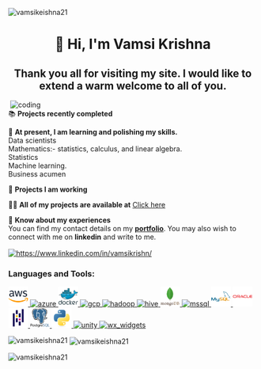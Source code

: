<p align="left"> <img src="https://komarev.com/ghpvc/?username=vamsikeishna21&label=Profile%20views&color=0e75b6&style=flat" alt="vamsikeishna21" /> </p>

<h1 align="center">🙋 Hi, I'm Vamsi Krishna</h1>
<h2 align="center">Thank you all for visiting my site. I would like to extend a warm welcome to all of you.</h2>

<a href="https://learnsql.com/blog/data-analyst-or-data-engineer/cover.png">
    <img align="right" alt="coding" width="500" src="https://github.com/vamsikeishna21/vamsikeishna21/assets/123713465/c2e9638f-ed14-4e2f-b743-c9991af75ee9">
</a>

📚 **Projects recently completed** []()

📖 **At present, I am learning and polishing my skills.** <br>
Data scientists  <br> Mathematics:- statistics, calculus, and linear algebra. <br> Statistics <br> Machine learning. <br> Business acumen

📌 **Projects I am working** []()

👨‍💻 **All of my projects are available at** [Click here](https://github.com/vamsikeishna21?tab=repositories)

📄 **Know about my experiences**  <br> 
You can find my contact details on my [**portfolio**](https://vamsitarigopula97.wixsite.com/vamsi111). You may also wish to connect with me on **linkedin** and write to me.
<p align="left">
<a href="https://linkedin.com/in/https://www.linkedin.com/in/vamsikrishn/" target="blank"><img align="center" src="https://raw.githubusercontent.com/rahuldkjain/github-profile-readme-generator/master/src/images/icons/Social/linked-in-alt.svg" alt="https://www.linkedin.com/in/vamsikrishn/" height="30" width="40" /></a>
</p>

<h3 align="left">Languages and Tools:</h3>
<p align="left"> <a href="https://aws.amazon.com" target="_blank" rel="noreferrer"> <img src="https://raw.githubusercontent.com/devicons/devicon/master/icons/amazonwebservices/amazonwebservices-original-wordmark.svg" alt="aws" width="40" height="40"/> </a> <a href="https://azure.microsoft.com/en-in/" target="_blank" rel="noreferrer"> <img src="https://www.vectorlogo.zone/logos/microsoft_azure/microsoft_azure-icon.svg" alt="azure" width="40" height="40"/> </a> <a href="https://www.docker.com/" target="_blank" rel="noreferrer"> <img src="https://raw.githubusercontent.com/devicons/devicon/master/icons/docker/docker-original-wordmark.svg" alt="docker" width="40" height="40"/> </a> <a href="https://cloud.google.com" target="_blank" rel="noreferrer"> <img src="https://www.vectorlogo.zone/logos/google_cloud/google_cloud-icon.svg" alt="gcp" width="40" height="40"/> </a> <a href="https://hadoop.apache.org/" target="_blank" rel="noreferrer"> <img src="https://www.vectorlogo.zone/logos/apache_hadoop/apache_hadoop-icon.svg" alt="hadoop" width="40" height="40"/> </a> <a href="https://hive.apache.org/" target="_blank" rel="noreferrer"> <img src="https://www.vectorlogo.zone/logos/apache_hive/apache_hive-icon.svg" alt="hive" width="40" height="40"/> </a> <a href="https://www.mongodb.com/" target="_blank" rel="noreferrer"> <img src="https://raw.githubusercontent.com/devicons/devicon/master/icons/mongodb/mongodb-original-wordmark.svg" alt="mongodb" width="40" height="40"/> </a> <a href="https://www.microsoft.com/en-us/sql-server" target="_blank" rel="noreferrer"> <img src="https://www.svgrepo.com/show/303229/microsoft-sql-server-logo.svg" alt="mssql" width="40" height="40"/> </a> <a href="https://www.mysql.com/" target="_blank" rel="noreferrer"> <img src="https://raw.githubusercontent.com/devicons/devicon/master/icons/mysql/mysql-original-wordmark.svg" alt="mysql" width="40" height="40"/> </a> <a href="https://www.oracle.com/" target="_blank" rel="noreferrer"> <img src="https://raw.githubusercontent.com/devicons/devicon/master/icons/oracle/oracle-original.svg" alt="oracle" width="40" height="40"/> </a> <a href="https://pandas.pydata.org/" target="_blank" rel="noreferrer"> <img src="https://raw.githubusercontent.com/devicons/devicon/2ae2a900d2f041da66e950e4d48052658d850630/icons/pandas/pandas-original.svg" alt="pandas" width="40" height="40"/> </a> <a href="https://www.postgresql.org" target="_blank" rel="noreferrer"> <img src="https://raw.githubusercontent.com/devicons/devicon/master/icons/postgresql/postgresql-original-wordmark.svg" alt="postgresql" width="40" height="40"/> </a> <a href="https://www.python.org" target="_blank" rel="noreferrer"> <img src="https://raw.githubusercontent.com/devicons/devicon/master/icons/python/python-original.svg" alt="python" width="40" height="40"/> </a> <a href="https://unity.com/" target="_blank" rel="noreferrer"> <img src="https://www.vectorlogo.zone/logos/unity3d/unity3d-icon.svg" alt="unity" width="40" height="40"/> </a> <a href="https://www.wxwidgets.org/" target="_blank" rel="noreferrer"> <img src="https://upload.wikimedia.org/wikipedia/commons/b/bb/WxWidgets.svg" alt="wx_widgets" width="40" height="40"/> </a> </p>

<p><img align="left" src="https://github-readme-stats.vercel.app/api/top-langs?username=vamsikeishna21&show_icons=true&locale=en&layout=compact" alt="vamsikeishna21" /></p>

<p>&nbsp;<img align="center" src="https://github-readme-stats.vercel.app/api?username=vamsikeishna21&show_icons=true&locale=en" alt="vamsikeishna21" /></p>

<p><img align="center" src="https://github-readme-streak-stats.herokuapp.com/?user=vamsikeishna21&" alt="vamsikeishna21" /></p>

